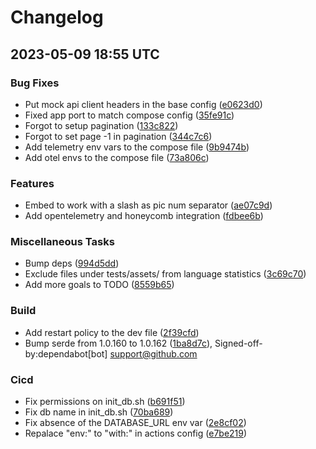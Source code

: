 # Changelog

## 2023-05-09 18:55 UTC

### Bug Fixes

- Put mock api client headers in the base config ([e0623d0](e0623d08d0bb54985e7b6c1f7010d359d8bd58f1))
- Fixed app port to match compose config ([35fe91c](35fe91cbd7fcf575ef386d3e69d683be5d53c374))
- Forgot to setup pagination ([133c822](133c8222255992f63967c04c0f7210081913a892))
- Forgot to set page -1 in pagination ([344c7c6](344c7c67b96fa79d8119b6ceb928f5d4d177dca4))
- Add telemetry env vars to the compose file ([9b9474b](9b9474b29b9b8be444e12ed1b0fbdddf97d9e1ce))
- Add otel envs to the compose file ([73a806c](73a806c6167476bcf47cca461d8cfdebe88450ba))

### Features

- Embed to work with a slash as pic num separator ([ae07c9d](ae07c9d0c8be8c7694011ee4f0417e7a4758c6be))
- Add opentelemetry and honeycomb integration ([fdbee6b](fdbee6be978db2f689df4d06bb011ace059878a2))

### Miscellaneous Tasks

- Bump deps ([994d5dd](994d5dd2f3debcef40edc18c0ea454ed37ce1d6b))
- Exclude files under tests/assets/ from language statistics ([3c69c70](3c69c70483d5392de121053c0402502ad180244b))
- Add more goals to TODO ([8559b65](8559b652a65903201b6a551607fc7c08f079539d))

### Build

- Add restart policy to the dev file ([2f39cfd](2f39cfdc6cb2a4b1236662ab8767b578efa2aba1))
- Bump serde from 1.0.160 to 1.0.162 ([1ba8d7c](1ba8d7cf37c7e221f87fab5e5507c6a87e16c5b9)), Signed-off-by:dependabot[bot] <support@github.com>

### Cicd

- Fix permissions on init_db.sh ([b691f51](b691f51efeee08c8e71fef2b5258dcb37ef519b0))
- Fix db name in init_db.sh ([70ba689](70ba68994771361d5b2b6626fed6ea5f3ebf3fb0))
- Fix absence of the DATABASE_URL env var ([2e8cf02](2e8cf025d614855c1e25d9cb43f8585dbc87f93d))
- Repalace "env:" to "with:" in actions config ([e7be219](e7be219e2dafeffc3dc5138202f5fd852a2b0d97))

<!-- generated by git-cliff -->
